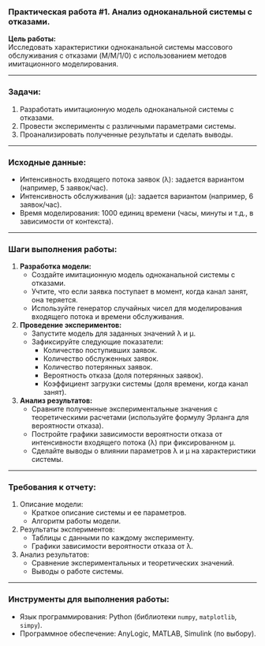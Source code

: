 ### **Практическая работа \#1. Анализ одноканальной системы с отказами.**

**Цель работы:**  
Исследовать характеристики одноканальной системы массового обслуживания с отказами (M/M/1/0) с использованием методов имитационного моделирования.

---

### **Задачи:**

1. Разработать имитационную модель одноканальной системы с отказами.  
2. Провести эксперименты с различными параметрами системы.  
3. Проанализировать полученные результаты и сделать выводы.

---

### **Исходные данные:**

* Интенсивность входящего потока заявок (λ): задается вариантом (например, 5 заявок/час).  
* Интенсивность обслуживания (μ): задается вариантом (например, 6 заявок/час).  
* Время моделирования: 1000 единиц времени (часы, минуты и т.д., в зависимости от контекста).

---

### **Шаги выполнения работы:**

1. **Разработка модели:**  
   * Создайте имитационную модель одноканальной системы с отказами.  
   * Учтите, что если заявка поступает в момент, когда канал занят, она теряется.  
   * Используйте генератор случайных чисел для моделирования входящего потока и времени обслуживания.  
2. **Проведение экспериментов:**  
   * Запустите модель для заданных значений λ и μ.  
   * Зафиксируйте следующие показатели:  
     * Количество поступивших заявок.  
     * Количество обслуженных заявок.  
     * Количество потерянных заявок.  
     * Вероятность отказа (доля потерянных заявок).  
     * Коэффициент загрузки системы (доля времени, когда канал занят).  
3. **Анализ результатов:**  
   * Сравните полученные экспериментальные значения с теоретическими расчетами (используйте формулу Эрланга для вероятности отказа).  
   * Постройте графики зависимости вероятности отказа от интенсивности входящего потока (λ) при фиксированном μ.  
   * Сделайте выводы о влиянии параметров λ и μ на характеристики системы.

---

### **Требования к отчету:**

1. Описание модели:  
   * Краткое описание системы и ее параметров.  
   * Алгоритм работы модели.  
2. Результаты экспериментов:  
   * Таблицы с данными по каждому эксперименту.  
   * Графики зависимости вероятности отказа от λ.  
3. Анализ результатов:  
   * Сравнение экспериментальных и теоретических значений.  
   * Выводы о работе системы.

---

### **Инструменты для выполнения работы:**

* Язык программирования: Python (библиотеки `numpy`, `matplotlib`, `simpy`).  
* Программное обеспечение: AnyLogic, MATLAB, Simulink (по выбору).

